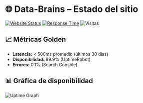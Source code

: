# 🌐 Data-Brains – Estado del sitio

[![Website Status](https://img.shields.io/uptimerobot/status/m792383475-1a2b3c4d5e6f7g8h?label=Status&style=flat-square)](https://www.data-brains.net)
[![Response Time](https://img.shields.io/uptimerobot/response/m792383475-1a2b3c4d5e6f7g8h?label=Response%20Time&style=flat-square)](https://www.data-brains.net)
![Visitas](https://hits.sh/www.data-brains.net.svg?style=flat-square)

## 📈 Métricas Golden
- **Latencia:** < 500ms promedio (últimos 30 días)
- **Disponibilidad:** 99.9% (UptimeRobot)
- **Errores:** 0.1% (Search Console)

## 📊 Gráfica de disponibilidad
![Uptime Graph](https://betteruptime.com/status-badges/long/your-id.svg)
